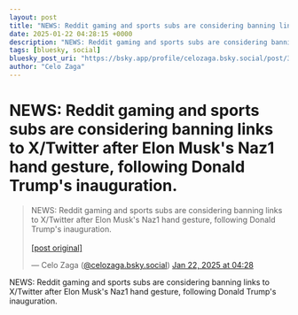 ```yaml
---
layout: post
title: "NEWS: Reddit gaming and sports subs are considering banning links to X/Twitter after Elon Musk's Naz1 hand gesture, following Donald Trump's inauguration."
date: 2025-01-22 04:28:15 +0000
description: "NEWS: Reddit gaming and sports subs are considering banning links to X/Twitter after Elon Musk's Naz1 hand gesture, following Donald Trump's inauguration."
tags: [bluesky, social]
bluesky_post_uri: "https://bsky.app/profile/celozaga.bsky.social/post/3lgcjnoevlk2r"
author: "Celo Zaga"
---
```


<h1 class="bluesky-post-title">NEWS: Reddit gaming and sports subs are considering banning links to X/Twitter after Elon Musk's Naz1 hand gesture, following Donald Trump's inauguration.</h1>


<blockquote class="bluesky-embed" data-bluesky-uri="at://did:plc:lmh6rennptq77inaztnovw4b/app.bsky.feed.post/3lgcjnoevlk2r" data-bluesky-embed-color-mode="system">
<p lang="">NEWS: Reddit gaming and sports subs are considering banning links to X/Twitter after Elon Musk's Naz1 hand gesture, following Donald Trump's inauguration.<br><br><a href="https://bsky.app/profile/celozaga.bsky.social/post/3lgcjnoevlk2r">[post original]</a></p>
&mdash; Celo Zaga (<a href="https://bsky.app/profile/did:plc:lmh6rennptq77inaztnovw4b">@celozaga.bsky.social</a>) <a href="https://bsky.app/profile/celozaga.bsky.social/post/3lgcjnoevlk2r">Jan 22, 2025 at 04:28</a>
</blockquote>
<script async src="https://embed.bsky.app/static/embed.js" charset="utf-8"></script>


<p class="bluesky-post-description">NEWS: Reddit gaming and sports subs are considering banning links to X/Twitter after Elon Musk's Naz1 hand gesture, following Donald Trump's inauguration.</p>
